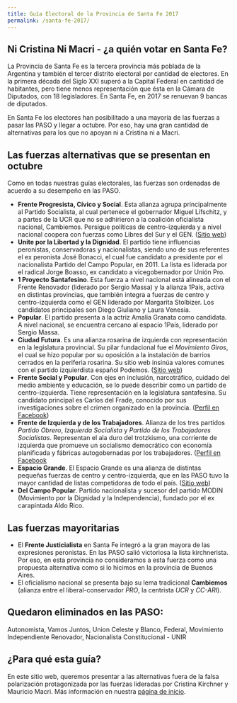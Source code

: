 ```yaml
---
title: Guía Electoral de la Provincia de Santa Fe 2017
permalink: /santa-fe-2017/
---
```


## Ni Cristina Ni Macri - ¿a quién votar en Santa Fe?

La Provincia de Santa Fe es la tercera provincia más poblada de la Argentina y también el tercer distrito electoral por cantidad de electores. En la primera década del Siglo XXI superó a la Capital Federal en cantidad de habitantes, pero tiene menos representación que ésta en la Cámara de Diputados, con 18 legisladores. En Santa Fe, en 2017 se renuevan 9 bancas de diputados.

En Santa Fe los electores han posibilitado a una mayoría de las fuerzas a pasar las PASO y llegar a octubre. Por eso, hay una gran cantidad de alternativas para los que no apoyan ni a Cristina ni a Macri. 

## Las fuerzas alternativas que se presentan en octubre

Como en todas nuestras guías electorales, las fuerzas son ordenadas de acuerdo a su desempeño en las PASO.

* **Frente Progresista, Cívico y Social**. Esta alianza agrupa principalmente al Partido Socialista, al cual pertenece el gobernador Miguel Lifschitz, y a partes de la UCR que no se adhirieron a la coalición oficialista nacional, Cambiemos. Persigue políticas de centro-izquierda y a nivel nacional coopera con fuerzas como Libres del Sur y el GEN. ([Sitio web](https://www.facebook.com/FrenteProgresistaCivicoYSocial/))
* **Unite por la Libertad y la Dignidad**. El partido tiene influencias peronistas, conservadoras y nacionalistas, siendo uno de sus referentes el ex peronista José Bonacci, el cual fue candidato a presidente por el nacionalista Partido del Campo Popular, en 2011. La lista es liderada por el radical Jorge Boasso, ex candidato a vicegobernador por Unión Pro.
* **1 Proyecto Santafesino**. Esta fuerza a nivel nacional está alineada con el Frente Renovador (liderado por Sergio Massa) y la alianza 1País, activa en distintas provincias, que también integra a fuerzas de centro y centro-izquierda como el GEN liderado por Margarita Stolbizer. Los candidatos principales son Diego Giuliano y Laura Venesia.
* **Popular**. El partido presenta a la actriz Amalia Granata como candidata. A nivel nacional, se encuentra cercano al espacio 1País, liderado por Sergio Massa.
* **Ciudad Futura**. Es una alianza rosarina de izquierda con representación en la legislatura provincial. Su pilar fundacional fue el *Movimiento Giros*, el cual se hizo popular por su oposición a la instalación de barrios cerrados en la periferia rosarina. Su sitio web insinúa valores comunes con el partido izquierdista español Podemos. ([Sitio web](http://podemos.ciudadfutura.com.ar/))
* **Frente Social y Popular**. Con ejes en inclusión, narcotráfico, cuidado del medio ambiente y educación, se lo puede describir como un partido de centro-izquierda. Tiene representación en la legislatura santafesina. Su candidato principal es Carlos del Frade, conocido por sus investigaciones sobre el crimen organizado en la provincia. ([Perfil en Facebook](https://www.facebook.com/fspsf/))
* **Frente de Izquierda y de los Trabajadores**. Alianza de los tres partidos *Partido Obrero*, *Izquierda Socialista* y *Partido de los Trabajadores Socialistas*. Representan el ala duro del trotzkismo, una corriente de izquierda que promueve un socialismo democrático con economía planificada y fábricas autogobernadas por los trabajadores. ([Perfil en Facebook](https://www.facebook.com/FrentedeIzquierda.FIT/)
* **Espacio Grande**. El Espacio Grande es una alianza de distintas pequeñas fuerzas de centro y centro-izquierda, que en las PASO tuvo la mayor cantidad de listas competidoras de todo el país. ([Sitio web](http://alianzaespaciogrande.blogspot.com.ar/))
* **Del Campo Popular**. Partido nacionalista y sucesor del partido MODIN (Movimiento por la Dignidad y la Independencia), fundado por el ex carapintada Aldo Rico.


## Las fuerzas mayoritarias

* El **Frente Justicialista** en Santa Fe integró a la gran mayora de las expresiones peronistas. En las PASO salió victoriosa la lista kirchnerista. Por eso, en esta provincia no consideramos a esta fuerza como una propuesta alternativa como si lo hicimos en la provincia de Buenos Aires. 
* El oficialismo nacional se presenta bajo su lema tradicional **Cambiemos** (alianza entre el liberal-conservador *PRO*, la centrista *UCR* y *CC-ARI*).

## Quedaron eliminados en las PASO:

Autonomista, Vamos Juntos, Union Celeste y Blanco, Federal, Movimiento Independiente Renovador, Nacionalista Constitucional - UNIR

## ¿Para qué esta guía?

En este sitio web, queremos presentar a las alternativas fuera de la falsa polarización protagonizada por las fuerzas lideradas por Cristina Kirchner y Mauricio Macri. Más información en nuestra [página de inicio](http://ningunodelosdos.github.io/).
